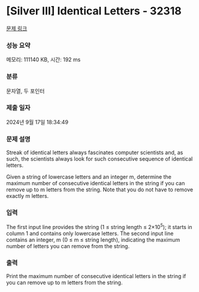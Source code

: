 # [Silver III] Identical Letters - 32318 

[문제 링크](https://www.acmicpc.net/problem/32318) 

### 성능 요약

메모리: 111140 KB, 시간: 192 ms

### 분류

문자열, 두 포인터

### 제출 일자

2024년 9월 17일 18:34:49

### 문제 설명

<p>Streak of identical letters always fascinates computer scientists and, as such, the scientists always look for such consecutive sequence of identical letters.</p>

<p>Given a string of lowercase letters and an integer m, determine the maximum number of consecutive identical letters in the string if you can remove up to m letters from the string. Note that you do not have to remove exactly m letters.</p>

### 입력 

 <p>The first input line provides the string (1 ≤ string length ≤ 2×10<sup>5</sup>); it starts in column 1 and contains only lowercase letters. The second input line contains an integer, m (0 ≤ m ≤ string length), indicating the maximum number of letters you can remove from the string.</p>

### 출력 

 <p>Print the maximum number of consecutive identical letters in the string if you can remove up to m letters from the string.</p>

